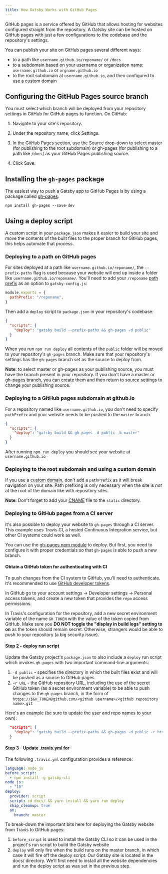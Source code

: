 ```yaml
---
title: How Gatsby Works with GitHub Pages
---
```


GitHub pages is a service offered by GitHub that allows hosting for websites configured straight from the repository. A Gatsby site can be hosted on GitHub pages with just a few configurations to the codebase and the repository's settings.

You can publish your site on GitHub pages several different ways:

- to a path like `username.github.io/reponame/` or `/docs`
- to a subdomain based on your username or organization name: `username.github.io` or `orgname.github.io`
- to the root subdomain at `username.github.io`, and then configured to use a custom domain

## Configuring the GitHub Pages source branch

You must select which branch will be deployed from your repository settings in GitHub for GitHub pages to function. On GitHub:

1. Navigate to your site's repository.

2. Under the repository name, click Settings.

3. In the GitHub Pages section, use the Source drop-down to select master (for publishing to the root subdomain) or gh-pages (for publishing to a path like `/docs`) as your GitHub Pages publishing source.

4. Click Save.

## Installing the `gh-pages` package

The easiest way to push a Gatsby app to GitHub Pages is by using a package called [gh-pages](https://github.com/tschaub/gh-pages).

```shell
npm install gh-pages --save-dev
```

## Using a deploy script

A custom script in your `package.json` makes it easier to build your site and move the contents of the built files to the proper branch for GitHub pages, this helps automate that process.

### Deploying to a path on GitHub pages

For sites deployed at a path like `username.github.io/reponame/`, the `--prefix-paths` flag is used because your website will end up inside a folder like `username.github.io/reponame/`. You'll need to add your `/reponame` [path prefix](/docs/path-prefix/) as an option to `gatsby-config.js`:

```js:title=gatsby-config.js
module.exports = {
  pathPrefix: "/reponame",
}
```

Then add a `deploy` script to `package.json` in your repository's codebase:

```json:title=package.json
{
  "scripts": {
    "deploy": "gatsby build --prefix-paths && gh-pages -d public"
  }
}
```

When you run `npm run deploy` all contents of the `public` folder will be moved to your repository's `gh-pages` branch. Make sure that your repository's settings has the `gh-pages` branch set as the source to deploy from.

**Note**: to select master or gh-pages as your publishing source, you must have the branch present in your repository. If you don't have a master or gh-pages branch, you can create them and then return to source settings to change your publishing source.

### Deploying to a GitHub pages subdomain at github.io

For a repository named like `username.github.io`, you don't need to specify `pathPrefix` and your website needs to be pushed to the `master` branch.

```json:title=package.json
{
  "scripts": {
    "deploy": "gatsby build && gh-pages -d public -b master"
  }
}
```

After running `npm run deploy` you should see your website at `username.github.io`

### Deploying to the root subdomain and using a custom domain

If you use a [custom domain](https://help.github.com/articles/using-a-custom-domain-with-github-pages/), don't add a `pathPrefix` as it will break navigation on your site. Path prefixing is only necessary when the site is _not_ at the root of the domain like with repository sites.

**Note**: Don't forget to add your [CNAME](https://help.github.com/articles/troubleshooting-custom-domains/#github-repository-setup-errors) file to the `static` directory.

### Deploying to GitHub pages from a CI server

It's also possible to deploy your website to `gh-pages` through a CI server. This example uses Travis CI, a hosted Continuous Integration service, but other CI systems could work as well. 

You can use the [gh-pages npm module](https://www.npmjs.com/package/gh-pages) to deploy. But first, you need to configure it with proper credentials so that `gh-pages` is able to push a new branch.

#### Obtain a GitHub token for authenticating with CI

To push changes from the CI system to GitHub, you'll need to authenticate. It's recommended to use [GitHub developer tokens](https://help.github.com/en/articles/creating-a-personal-access-token-for-the-command-line).

In GitHub go to your account settings -> Developer settings -> Personal access tokens, and create a new token that provides the `repo` access permissions.

In Travis's configuration for the repository, add a new secret environment variable of the name `GH_TOKEN` with the value of the token copied from GitHub. Make sure you **DO NOT toggle the "display in build logs" setting to on** as the token should remain secret. Otherwise, strangers would be able to push to your repository (a big security issue).

#### Step 2 - deploy run script

Update the Gatsby project's `package.json` to also include a `deploy` run script which invokes `gh-pages` with two important command-line arguments:

1. `-d public` - specifies the directory in which the built files exist and will be pushed as a source to GitHub pages
2. `-r URL` - the GitHub repository URL, including the use of the secret GitHub token (as a secret environment variable) to be able to push changes to the `gh-pages` branch, in the form of `https://$GH_TOKEN@github.com/<github username>/<github repository name>.git`

Here's an example (be sure to update the user and repo names to your own):

```json
  "scripts": {
    "deploy": "gatsby build --prefix-paths && gh-pages -d public -r https://$GH_TOKEN@github.com/lirantal/dockly.git"
  }
```

#### Step 3 - Update .travis.yml for

The following `.travis.yml` configuration provides a reference:

```yaml
language: node_js
before_script:
  - npm install -g gatsby-cli
node_js:
  - "10"
deploy:
  provider: script
  script: cd docs/ && yarn install && yarn run deploy
  skip_cleanup: true
  on:
    branch: master
```

To break-down the important bits here for deploying the Gatsby website from Travis to GitHub pages:

1. `before_script` is used to install the Gatsby CLI so it can be used in the project's run script to build the Gatsby website
2. `deploy` will only fire when the build runs on the master branch, in which case it will fire off the deploy script. Our Gatsby site is located in the docs/ directory. We'll first need to install all the website dependencies and run the deploy script as was set in the previous step.
